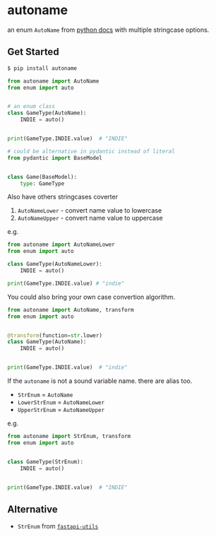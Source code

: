 
# autoname

an enum `AutoName` from [python docs](https://docs.python.org/3/library/enum.html#using-automatic-values) with multiple stringcase options.

## Get Started

```bash
$ pip install autoname
```

```python
from autoname import AutoName
from enum import auto


# an enum class
class GameType(AutoName):
    INDIE = auto()


print(GameType.INDIE.value)  # "INDIE"

# could be alternative in pydantic instead of literal
from pydantic import BaseModel


class Game(BaseModel):
    type: GameType
```

Also have others stringcases coverter
1. `AutoNameLower` - convert name value to lowercase
2. `AutoNameUpper` - convert name value to uppercase

e.g.
```python
from autoname import AutoNameLower
from enum import auto

class GameType(AutoNameLower):
    INDIE = auto()

print(GameType.INDIE.value) # "indie"
```

You could also bring your own case convertion algorithm.

```python
from autoname import AutoName, transform
from enum import auto


@transform(function=str.lower)
class GameType(AutoName):
    INDIE = auto()


print(GameType.INDIE.value)  # "indie"
```

If the `autoname` is not a sound variable name. there are alias too.
- `StrEnum` = `AutoName`
- `LowerStrEnum` = `AutoNameLower`
- `UpperStrEnum` = `AutoNameUpper`

e.g.
```python
from autoname import StrEnum, transform
from enum import auto


class GameType(StrEnum):
    INDIE = auto()


print(GameType.INDIE.value)  # "INDIE"
```

## Alternative 
- `StrEnum` from [`fastapi-utils`](https://github.com/dmontagu/fastapi-utils)
